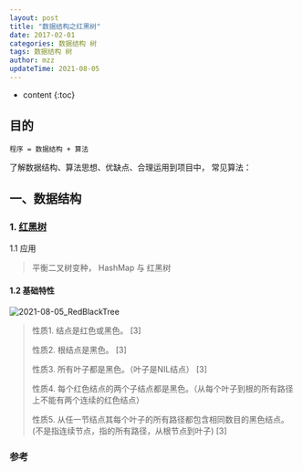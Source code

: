 ```yaml
---
layout: post
title: "数据结构之红黑树"
date: 2017-02-01
categories: 数据结构 树
tags: 数据结构 树
author: mzz
updateTime: 2021-08-05
---
```


* content
{:toc}

## 目的

```
程序 = 数据结构 + 算法
```

了解数据结构、算法思想、优缺点、合理运用到项目中，
常见算法：

## 一、数据结构

### 1. [红黑树](https://baike.baidu.com/item/%E7%BA%A2%E9%BB%91%E6%A0%91/2413209?fr=aladdin)

1.1 应用

> 平衡二叉树变种， HashMap 与 红黑树

#### 1.2  基础特性

![2021-08-05_RedBlackTree](\image\算法\树\2021-08-05_ReadBlackTree.png)

> 性质1. 结点是红色或黑色。 [3] 
>
> 性质2. 根结点是黑色。 [3] 
>
> 性质3. 所有叶子都是黑色。（叶子是NIL结点） [3] 
>
> 性质4. 每个红色结点的两个子结点都是黑色。（从每个叶子到根的所有路径上不能有两个连续的红色结点）
>
> 性质5. 从任一节结点其每个叶子的所有路径都包含相同数目的黑色结点。(不是指连续节点，指的所有路径，从根节点到叶子) [3]



### 参考

